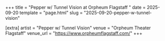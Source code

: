 +++
title = "Pepper w/ Tunnel Vision at Orpheum Flagstaff "
date = 2025-09-20
template = "page.html"
slug = "2025-09-20-pepper-w-tunnel-vision"

[extra]
artist = "Pepper w/ Tunnel Vision"
venue = "Orpheum Theater Flagstaff"
venue_url = "https://www.orpheumflagstaff.com/"
+++
